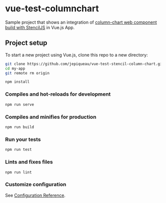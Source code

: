 # vue-test-columnchart
Sample project that shows an integration of [column-chart web component build with StencilJS](https://github.com/jepiqueau/stencil-column-chart) 
in Vue.js App.

## Project setup
To start a new project using Vue.js, clone this repo to a new directory:

```bash
git clone https://github.com/jepiqueau/vue-test-stencil-column-chart.git my-app
cd my-app
git remote rm origin
```


```
npm install
```

### Compiles and hot-reloads for development
```
npm run serve
```

### Compiles and minifies for production
```
npm run build
```

### Run your tests
```
npm run test
```

### Lints and fixes files
```
npm run lint
```

### Customize configuration
See [Configuration Reference](https://cli.vuejs.org/config/).
